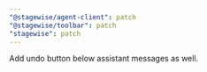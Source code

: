 ```yaml
---
"@stagewise/agent-client": patch
"@stagewise/toolbar": patch
"stagewise": patch
---
```


Add undo button below assistant messages as well.
